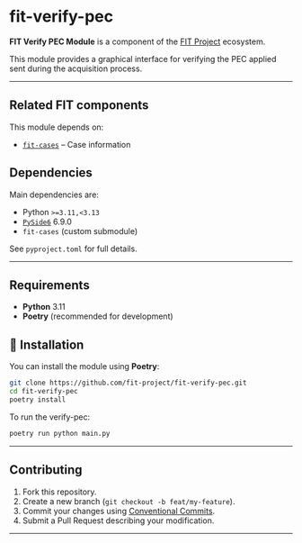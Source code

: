 # fit-verify-pec

**FIT Verify PEC Module** is a component of the [FIT Project](https://github.com/fit-project) ecosystem.

This module provides a graphical interface for verifying the PEC applied sent during the acquisition process.

---

## Related FIT components

This module depends on:

- [`fit-cases`](https://github.com/fit-project/fit-cases.git) – Case information

## Dependencies

Main dependencies are:

- Python `>=3.11,<3.13`
- [`PySide6`](https://pypi.org/project/PySide6/) 6.9.0
- `fit-cases` (custom submodule)

See `pyproject.toml` for full details.

---

## Requirements
- **Python** 3.11
- **Poetry** (recommended for development)

## 🚀 Installation

You can install the module using **Poetry**:

```bash
git clone https://github.com/fit-project/fit-verify-pec.git
cd fit-verify-pec
poetry install
```

To run the verify-pec:

```bash
poetry run python main.py
```
---

## Contributing
1. Fork this repository.  
2. Create a new branch (`git checkout -b feat/my-feature`).  
3. Commit your changes using [Conventional Commits](https://www.conventionalcommits.org/en/v1.0.0/).  
4. Submit a Pull Request describing your modification.

---